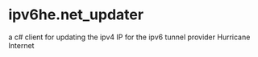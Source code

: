 ipv6he.net_updater
==================

a c# client for updating the ipv4 IP for the ipv6 tunnel provider Hurricane Internet 
